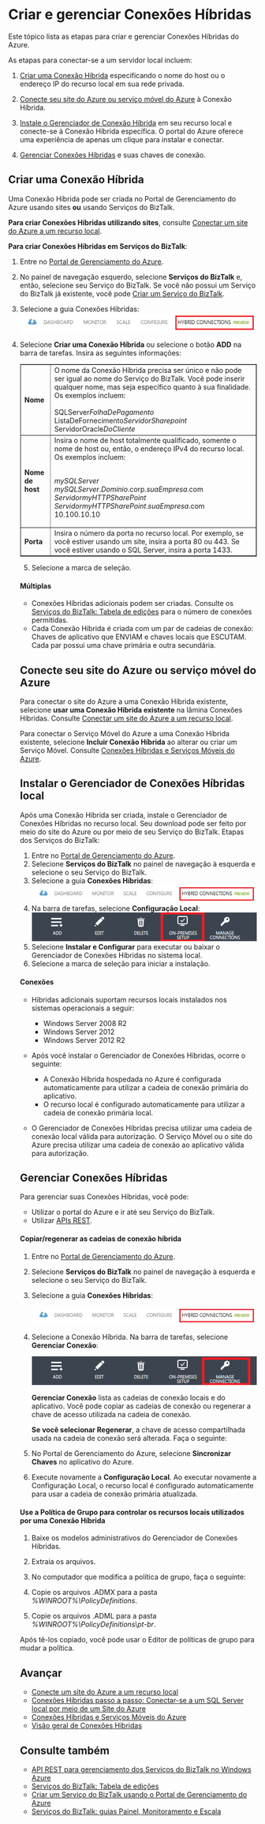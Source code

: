 <properties linkid="manage-services-integration-hybrid-connection" urlDisplayName="Create and Manage Hybrid Connections - BizTalk Services" pageTitle="Create and Manage Hybrid Connections | Azure" metaKeywords="BizTalk Services, BizTalk, web sites, website, hybrid connections, Azure" description="Learn how to create a hybrid connection, manage the connection, and install the Hybrid Connection Manager." metaCanonical="" services="integration-services" documentationCenter="" title="Create and Manage Hybrid Connections" authors="mandia" solutions="" manager="paulettm" editor="cgronlun" />

<tags ms.service="biztalk-services" ms.workload="integration" ms.tgt_pltfrm="na" ms.devlang="na" ms.topic="article" ms.date="01/01/1900" ms.author="mandia" />

# Criar e gerenciar Conexões Híbridas

Este tópico lista as etapas para criar e gerenciar Conexões Híbridas do Azure.

As etapas para conectar-se a um servidor local incluem:

1.  [Criar uma Conexão Híbrida][Criar uma Conexão Híbrida] especificando o nome do host ou o endereço IP do recurso local em sua rede privada.

2.  [Conecte seu site do Azure ou serviço móvel do Azure][Conecte seu site do Azure ou serviço móvel do Azure] à Conexão Híbrida.

3.  [Instale o Gerenciador de Conexão Híbrida][Instale o Gerenciador de Conexão Híbrida] em seu recurso local e conecte-se à Conexão Híbrida específica. O portal do Azure oferece uma experiência de apenas um clique para instalar e conectar.

4.  [Gerenciar Conexões Híbridas][Gerenciar Conexões Híbridas] e suas chaves de conexão.

## <a name="CreateHybridConnection"></a>Criar uma Conexão Híbrida

Uma Conexão Híbrida pode ser criada no Portal de Gerenciamento do Azure usando sites **ou** usando Serviços do BizTalk.

**Para criar Conexões Híbridas utilizando sites**, consulte [Conectar um site do Azure a um recurso local][Conectar um site do Azure a um recurso local].

**Para criar Conexões Híbridas em Serviços do BizTalk**:

1.  Entre no [Portal de Gerenciamento do Azure][Portal de Gerenciamento do Azure].
2.  No painel de navegação esquerdo, selecione **Serviços do BizTalk** e, então, selecione seu Serviço do BizTalk.
    Se você não possui um Serviço do BizTalk já existente, você pode [Criar um Serviço do BizTalk][Criar um Serviço do BizTalk].
3.  Selecione a guia Conexões Híbridas:
    ![Guia Conexões Híbridas][Guia Conexões Híbridas]

4.  Selecione **Criar uma Conexão Híbrida** ou selecione o botão **ADD** na barra de tarefas. Insira as seguintes informações:

    <table border="1">
    <tr>
       <td><strong>Nome</strong></td>
        <td>O nome da Conexão Híbrida precisa ser único e não pode ser igual ao nome do Serviço do BizTalk. Você pode inserir qualquer nome, mas seja específico quanto à sua finalidade. Os exemplos incluem:<br/><br/>
		SQLServer<em>FolhaDePagamento</em><br/>
		ListaDeFornecimento<em>ServidorSharepoint</em><br/>
		ServidorOracle<em>DoCliente</em>
        </td>
    </tr>
    <tr>
        <td><strong>Nome de host</strong></td>
        <td>Insira o nome de host totalmente qualificado, somente o nome de host ou, então, o endereço IPv4 do recurso local. Os exemplos incluem:
        <br/><br/>
<em>mySQLServer</em>
<br/>
<em>mySQLServer</em>.<em>Domínio</em>.corp.<em>suaEmpresa</em>.com
<br/>
<em>ServidormyHTTPSharePoint</em>
<br/>
<em>ServidormyHTTPSharePoint</em>.<em>suaEmpresa</em>.com
<br/>
10.100.10.10
       </td>
    </tr>
	<tr>
        <td><strong>Porta</strong></td>
        <td>Insira o número da porta no recurso local. Por exemplo, se você estiver usando um site, insira a porta 80 ou 443. Se você estiver usando o SQL Server, insira a porta 1433.</td>
	</tr>
	</table>

5.  Selecione a marca de seleção.

#### Múltiplas

-   Conexões Híbridas adicionais podem ser criadas. Consulte os [Serviços do BizTalk: Tabela de edições][Serviços do BizTalk: Tabela de edições] para o número de conexões permitidas.
-   Cada Conexão Híbrida é criada com um par de cadeias de conexão: Chaves de aplicativo que ENVIAM e chaves locais que ESCUTAM. Cada par possui uma chave primária e outra secundária.

## <a name="LinkWebSite"></a>Conecte seu site do Azure ou serviço móvel do Azure

Para conectar o site do Azure a uma Conexão Híbrida existente, selecione **usar uma Conexão Híbrida existente** na lâmina Conexões Híbridas. Consulte [Conectar um site do Azure a um recurso local][Conectar um site do Azure a um recurso local].

Para conectar o Serviço Móvel do Azure a uma Conexão Híbrida existente, selecione **Incluir Conexão Híbrida** ao alterar ou criar um Serviço Móvel. Consulte [Conexões Híbridas e Serviços Móveis do Azure][Conexões Híbridas e Serviços Móveis do Azure].

## <a name="InstallHCM"></a>Instalar o Gerenciador de Conexões Híbridas local

Após uma Conexão Híbrida ser criada, instale o Gerenciador de Conexões Híbridas no recurso local. Seu download pode ser feito por meio do site do Azure ou por meio de seu Serviço do BizTalk. Etapas dos Serviços do BizTalk:

1.  Entre no [Portal de Gerenciamento do Azure][Portal de Gerenciamento do Azure].
2.  Selecione **Serviços do BizTalk** no painel de navegação à esquerda e selecione o seu Serviço do BizTalk.
3.  Selecione a guia **Conexões Híbridas**:
    ![Guia Conexões Híbridas][Guia Conexões Híbridas]
4.  Na barra de tarefas, selecione **Configuração Local**:
    ![Configuração Local][Configuração Local]
5.  Selecione **Instalar e Configurar** para executar ou baixar o Gerenciador de Conexões Híbridas no sistema local.
6.  Selecione a marca de seleção para iniciar a instalação.

<!-- You can also download the Hybrid Connection Manager MSI file and copy the file to your on-premises resource. Specific steps:  1. Copy the on-premises primary Connection String. See [Manage Hybrid Connections](#ManageHybridConnection) in this topic for the specific steps. 2. Download the Hybrid Connection Manager MSI file.  3. On the on-premises resource, install the Hybrid Connection Manager from the MSI file.  4. Using Windows PowerShell, type:  > Add-HybridConnection -ConnectionString “*Your On-Premises Connection String that you copied*”  -->

#### Conexões

-   Híbridas adicionais suportam recursos locais instalados nos sistemas operacionais a seguir:

    -   Windows Server 2008 R2
    -   Windows Server 2012
    -   Windows Server 2012 R2
-   Após você instalar o Gerenciador de Conexões Híbridas, ocorre o seguinte:

    -   A Conexão Híbrida hospedada no Azure é configurada automaticamente para utilizar a cadeia de conexão primária do aplicativo.
    -   O recurso local é configurado automaticamente para utilizar a cadeia de conexão primária local.
-   O Gerenciador de Conexões Híbridas precisa utilizar uma cadeia de conexão local válida para autorização. O Serviço Móvel ou o site do Azure precisa utilizar uma cadeia de conexão ao aplicativo válida para autorização.

## <a name="ManageHybridConnection"></a>Gerenciar Conexões Híbridas

Para gerenciar suas Conexões Híbridas, você pode:

-   Utilizar o portal do Azure e ir até seu Serviço do BizTalk.
-   Utilizar [APIs REST][APIs REST].
    <!-- - Use Windows PowerShell cmdlets  **INSERT LINK**. -->

#### Copiar/regenerar as cadeias de conexão híbrida

1.  Entre no [Portal de Gerenciamento do Azure][Portal de Gerenciamento do Azure].
2.  Selecione **Serviços do BizTalk** no painel de navegação à esquerda e selecione o seu Serviço do BizTalk.
3.  Selecione a guia **Conexões Híbridas**:
        
    ![Guia Conexões Híbridas][Guia Conexões Híbridas]
4.  Selecione a Conexão Híbrida. Na barra de tarefas, selecione **Gerenciar Conexão**:
        
    ![Opções de Gerenciamento][Opções de Gerenciamento]
        
    **Gerenciar Conexão** lista as cadeias de conexão locais e do aplicativo. Você pode copiar as cadeias de conexão ou regenerar a chave de acesso utilizada na cadeia de conexão.
        
    **Se você selecionar Regenerar**, a chave de acesso compartilhada usada na cadeia de conexão será alterada. Faça o seguinte:

5.   No Portal de Gerenciamento do Azure, selecione **Sincronizar Chaves** no aplicativo do Azure.
6.   Execute novamente a **Configuração Local**. Ao executar novamente a Configuração Local, o recurso local é configurado automaticamente para usar a cadeia de conexão primária atualizada.

#### Use a Política de Grupo para controlar os recursos locais utilizados por uma Conexão Híbrida

1.  Baixe os modelos administrativos do Gerenciador de Conexões Híbridas.
2.  Extraia os arquivos.
3.  No computador que modifica a política de grupo, faça o seguinte:

4.   Copie os arquivos .ADMX para a pasta *%WINROOT%\\PolicyDefinitions*.
5.   Copie os arquivos .ADML para a pasta *%WINROOT%\\PolicyDefinitions\\pt-br*.

Após tê-los copiado, você pode usar o Editor de políticas de grupo para mudar a política.

## Avançar

-   [Conecte um site do Azure a um recurso local][Conectar um site do Azure a um recurso local]
-   [Conexões Híbridas passo a passo: Conectar-se a um SQL Server local por meio de um Site do Azure][Conexões Híbridas passo a passo: Conectar-se a um SQL Server local por meio de um Site do Azure]
-   [Conexões Híbridas e Serviços Móveis do Azure][Conexões Híbridas e Serviços Móveis do Azure]
-   [Visão geral de Conexões Híbridas][Visão geral de Conexões Híbridas]

## Consulte também

-   [API REST para gerenciamento dos Serviços do BizTalk no Windows Azure][APIs REST]
-   [Serviços do BizTalk: Tabela de edições][Serviços do BizTalk: Tabela de edições]
-   [Criar um Serviço do BizTalk usando o Portal de Gerenciamento do Azure][Criar um Serviço do BizTalk usando o Portal de Gerenciamento do Azure]
-   [Serviços do BizTalk: guias Painel, Monitoramento e Escala][Serviços do BizTalk: guias Painel, Monitoramento e Escala]

  [Criar uma Conexão Híbrida]: #CreateHybridConnection
  [Conecte seu site do Azure ou serviço móvel do Azure]: #LinkWebSite
  [Instale o Gerenciador de Conexão Híbrida]: #InstallHCM
  [Gerenciar Conexões Híbridas]: #ManageHybridConnection
  [Conectar um site do Azure a um recurso local]: http://go.microsoft.com/fwlink/p/?LinkId=397538
  [Portal de Gerenciamento do Azure]: http://go.microsoft.com/fwlink/p/?LinkID=213885
  [Criar um Serviço do BizTalk]: http://go.microsoft.com/fwlink/p/?LinkID=329870
  [Guia Conexões Híbridas]: ./media/integration-hybrid-connection-overview/WABS_HybridConnectionTab.png
  [Serviços do BizTalk: Tabela de edições]: http://go.microsoft.com/fwlink/p/?LinkID=302279
  [Conexões Híbridas e Serviços Móveis do Azure]: http://azure.microsoft.com/pt-br/documentation/articles/mobile-services-dotnet-backend-hybrid-connections-get-started
  [Configuração Local]: ./media/integration-hybrid-connection-overview/WABS_HybridConnectionOnPremSetup.png
  [APIs REST]: http://msdn.microsoft.com/library/azure/dn232347.aspx
  [Opções de Gerenciamento]: ./media/integration-hybrid-connection-overview/WABS_HybridConnectionManageConn.png
  [Conexões Híbridas passo a passo: Conectar-se a um SQL Server local por meio de um Site do Azure]: http://go.microsoft.com/fwlink/?LinkID=397979
  [Visão geral de Conexões Híbridas]: http://azure.microsoft.com/pt-br/documentation/articles/integration-hybrid-connection-overview
  [Criar um Serviço do BizTalk usando o Portal de Gerenciamento do Azure]: http://go.microsoft.com/fwlink/p/?LinkID=302280
  [Serviços do BizTalk: guias Painel, Monitoramento e Escala]: http://go.microsoft.com/fwlink/p/?LinkID=302281
